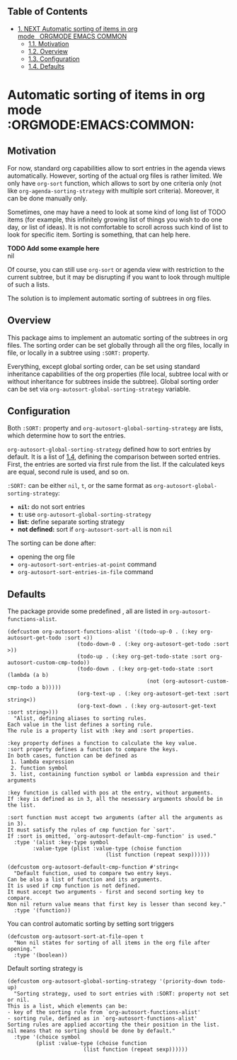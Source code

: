 <div id="table-of-contents">
<h2>Table of Contents</h2>
<div id="text-table-of-contents">
<ul>
<li><a href="#orgde06795">1. <span class="todo NEXT">NEXT</span> Automatic sorting of items in org mode&#xa0;&#xa0;&#xa0;<span class="tag"><span class="ORGMODE">ORGMODE</span>&#xa0;<span class="EMACS">EMACS</span>&#xa0;<span class="COMMON">COMMON</span></span></a>
<ul>
<li><a href="#org44a9fad">1.1. Motivation</a></li>
<li><a href="#org5be1673">1.2. Overview</a></li>
<li><a href="#orgc28155b">1.3. Configuration</a></li>
<li><a href="#org50f23e8">1.4. Defaults</a></li>
</ul>
</li>
</ul>
</div>
</div>


<a id="orgde06795"></a>

# Automatic sorting of items in org mode     :ORGMODE:EMACS:COMMON:


<a id="org44a9fad"></a>

## Motivation

For now, standard org capabilities allow to sort entries in the agenda
views automatically. However, sorting of the actual org files is
rather limited. We only have `org-sort` function, which allows to sort
by one criteria only (not like `org-agenda-sorting-strategy` with
multiple sort criteria). Moreover, it can be done manually only.  

Sometimes, one may have a need to look at some kind of long list of
TODO items (for example, this infinitely growing list of things you
wish to do one day, or list of ideas). It is not comfortable to scroll
across such kind of list to look for specific item. Sorting is
something, that can help here.

<div class="inlinetask">
<b><span class="todo TODO">TODO</span> Add some example here</b><br />
nil</div>

Of course, you can still use `org-sort` or agenda view with restriction
to the current subtree, but it may be disrupting if you want to look
through multiple of such a lists.  

The solution is to implement automatic sorting of subtrees in org
files.


<a id="org5be1673"></a>

## Overview

This package aims to implement an automatic sorting of the subtrees
in org files. The sorting order can be set globally through all the
org files, locally in file, or locally in a subtree using `:SORT:`
property.  

Everything, except global sorting order, can be set using standard
inheritance capabilities of the org properties (file local, subtree
local with or without inheritance for subtrees inside the
subtree). Global sorting order can be set via
`org-autosort-global-sorting-strategy` variable.


<a id="orgc28155b"></a>

## Configuration

Both `:SORT:` property and `org-autosort-global-sorting-strategy`
are lists, which determine how to sort the entries.

`org-autosort-global-sorting-strategy` defined how to sort entries by
default. It is a list of [1.4](#orge8fc901), defining the comparison
between sorted entries. First, the entries are sorted via first rule
from the list. If the calculated keys are equal, second rule is used,
and so on.

`:SORT:` can be either `nil`, `t`, or the same format as
`org-autosort-global-sorting-strategy`:

-   **`nil`:** do not sort entries
-   **`t`:** use `org-autosort-global-sorting-strategy`
-   **list:** define separate sorting strategy
-   **not defined:** sort if `org-autosort-sort-all` is non `nil`

The sorting can be done after:

-   opening the org file
-   `org-autosort-sort-entries-at-point` command
-   `org-autosort-sort-entries-in-file` command


<a id="org50f23e8"></a>

## Defaults

The package provide some predefined <a id="orge8fc901"></a>, all are listed in
`org-autosort-functions-alist`.

    (defcustom org-autosort-functions-alist '((todo-up-0 . (:key org-autosort-get-todo :sort <))
    					  (todo-down-0 . (:key org-autosort-get-todo :sort >))
    					  (todo-up . (:key org-get-todo-state :sort org-autosort-custom-cmp-todo))
    					  (todo-down . (:key org-get-todo-state :sort (lambda (a b)
    											(not (org-autosort-custom-cmp-todo a b)))))
    					  (org-text-up . (:key org-autosort-get-text :sort string<))
    					  (org-text-down . (:key org-autosort-get-text :sort string>)))
      "Alist, defining aliases to sorting rules.
    Each value in the list defines a sorting rule.
    The rule is a property list with :key and :sort properties.
    
    :key property defines a function to calculate the key value.
    :sort property defines a function to compare the keys.
    In both cases, function can be defined as
     1. lambda expression
     2. function symbol
     3. list, containing function symbol or lambda expression and their arguments
    
    :key function is called with pos at the entry, without arguments.
    If :key is defined as in 3, all the nesessary arguments should be in the list.
    
    :sort function must accept two arguments (after all the arguments as in 3).
    It must satisfy the rules of cmp function for `sort'.
    If :sort is omitted, `org-autosort-default-cmp-function' is used."
      :type '(alist :key-type symbol
    		:value-type (plist :value-type (choise function
    						       (list function (repeat sexp))))))
    
    (defcustom org-autosort-default-cmp-function #'string<
      "Default function, used to compare two entry keys.
    Can be also a list of function and its arguments.
    It is used if cmp function is not defined.
    It must accept two arguments - first and second sorting key to compare.
    Non nil return value means that first key is lesser than second key."
      :type '(function))

You can control automatic sorting by setting sort triggers

    (defcustom org-autosort-sort-at-file-open t
      "Non nil states for sorting of all items in the org file after opening."
      :type '(boolean))

Default sorting strategy is

    (defcustom org-autosort-global-sorting-strategy '(priority-down todo-up)
      "Sorting strategy, used to sort entries with :SORT: property not set or nil.
    This is a list, which elements can be:
    - key of the sorting rule from `org-autosort-functions-alist'
    - sorting rule, defined as in `org-autosort-functions-alist'
    Sorting rules are applied accorting the their position in the list.
    nil means that no sorting should be done by default."
      :type '(choice symbol
    		 (plist :value-type (choise function
    					    (list function (repeat sexp))))))

